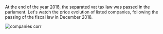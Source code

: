 At the end of the year 2018, the separated vat tax law was passed in the parlament. Let's watch the price evolution of listed companies, following the passing of the fiscal law in December 2018.  

![companies corr](https://user-images.githubusercontent.com/47668423/98466930-ded0b280-21d2-11eb-882b-e81ecc28942f.png)

